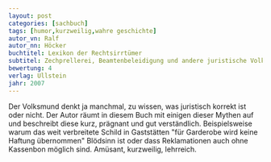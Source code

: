 ```yaml
---
layout: post
categories: [sachbuch]
tags: [humor,kurzweilig,wahre geschichte]
autor_vn: Ralf 
autor_nn: Höcker
buchtitel: Lexikon der Rechtsirrtümer
subtitel: Zechprellerei, Beamtenbeleidigung und andere juristische Volksmythen
bewertung: 4
verlag: Ullstein
jahr: 2007
---
```


Der Volksmund denkt ja manchmal, zu wissen, was juristisch korrekt ist oder nicht. Der Autor räumt in diesem Buch mit einigen dieser Mythen auf und beschreibt diese kurz, prägnant und gut verständlich. Beispielsweise warum das weit verbreitete Schild in Gaststätten "für Garderobe wird keine Haftung übernommen" Blödsinn ist oder dass Reklamationen auch ohne Kassenbon möglich sind.
Amüsant, kurzweilig, lehrreich.
